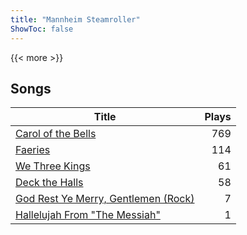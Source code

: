 ```yaml
---
title: "Mannheim Steamroller"
ShowToc: false
---
```


{{< more >}}

## Songs
Title | Plays 
----- | -----: 
[Carol of the Bells](/songs/carol-of-the-bells) | 769
[Faeries](/songs/faeries) | 114
[We Three Kings](/songs/we-three-kings) | 61
[Deck the Halls](/songs/deck-the-halls) | 58
[God Rest Ye Merry, Gentlemen (Rock)](/songs/god-rest-ye-merry-gentlemen-rock) | 7
[Hallelujah From "The Messiah"](/songs/hallelujah-from-the-messiah) | 1

